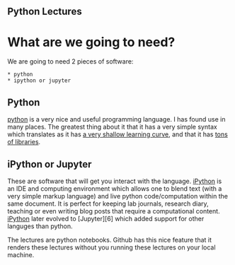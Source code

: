 Python Lectures
----------------

What are we going to need?
==========================

We are going to need 2 pieces of software:

    * python
    * ipython or jupyter

## Python

[python][1] is a very nice and useful programming language. I has found use in
many places.  The greatest thing about it that it has a very simple syntax 
which translates as it has [a very shallow learning curve][2], and that it has 
[tons of libraries][3].

[1]: http://python.org
[2]: https://wiki.python.org/moin/SimplePrograms
[3]: https://wiki.python.org/moin/UsefulModules

## iPython or Jupyter

These are software that will get you interact with the language. [iPython][4]
is an IDE and computing environment which allows one to blend text (with a
very simple markup language) and live python code/computation within the same
document.  It is perfect for keeping lab journals, research diary, teaching
or even writing blog posts that require a computational content. [iPython][5] 
later evolved to [Jupyter][6] which added support for other languges than 
python.  

The lectures are python notebooks.  Github has this nice feature that it renders
these lectures without you running these lectures on your local machine.

[4]: http://ipython.org/
[5]: https://jupyter.org/

